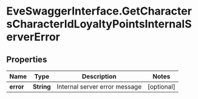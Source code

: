 # EveSwaggerInterface.GetCharactersCharacterIdLoyaltyPointsInternalServerError

## Properties
Name | Type | Description | Notes
------------ | ------------- | ------------- | -------------
**error** | **String** | Internal server error message | [optional] 


